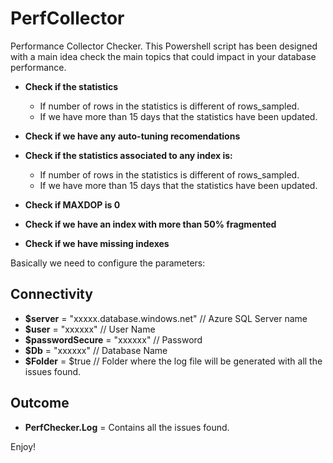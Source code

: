 # PerfCollector
Performance Collector Checker. This Powershell script has been designed with a main idea check the main topics that could impact in your database performance.

- **Check if the statistics** 
  + If number of rows in the statistics is different of rows_sampled.
  + If we have more than 15 days that the statistics have been updated.

- **Check if we have any auto-tuning recomendations** 

- **Check if the statistics associated to any index is:** 
  + If number of rows in the statistics is different of rows_sampled.
  + If we have more than 15 days that the statistics have been updated.

- **Check if MAXDOP is 0** 

- **Check if we have an index with more than 50% fragmented** 
- **Check if we have missing indexes** 

Basically we need to configure the parameters:

## Connectivity

- **$server** = "xxxxx.database.windows.net" // Azure SQL Server name
- **$user** = "xxxxxx" // User Name
- **$passwordSecure** = "xxxxxx" // Password
- **$Db** = "xxxxxx"      // Database Name
- **$Folder** = $true     // Folder where the log file will be generated with all the issues found.

## Outcome

- **PerfChecker.Log** = Contains all the issues found.

Enjoy!
